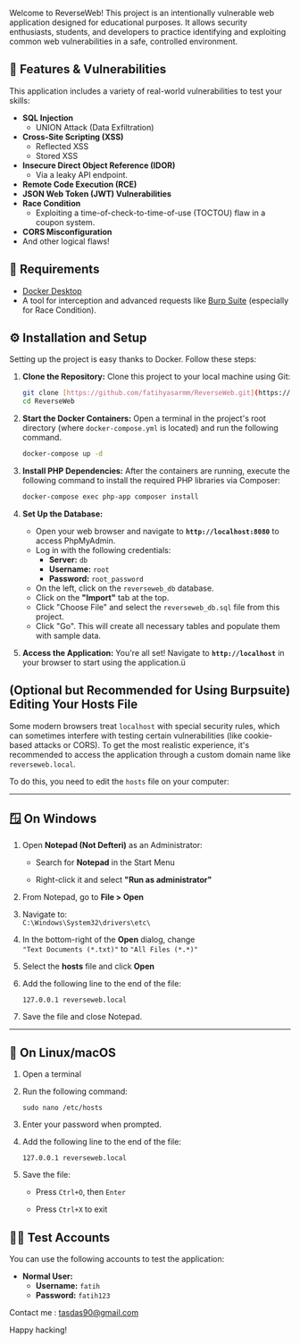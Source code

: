 Welcome to ReverseWeb! This project is an intentionally vulnerable web application designed for educational purposes. It allows security enthusiasts, students, and developers to practice identifying and exploiting common web vulnerabilities in a safe, controlled environment.

## 🚀 Features & Vulnerabilities

This application includes a variety of real-world vulnerabilities to test your skills:

* **SQL Injection**
    * UNION Attack (Data Exfiltration)
* **Cross-Site Scripting (XSS)**
    * Reflected XSS
    * Stored XSS
* **Insecure Direct Object Reference (IDOR)**
    * Via a leaky API endpoint.
* **Remote Code Execution (RCE)**
* **JSON Web Token (JWT) Vulnerabilities**
* **Race Condition**
    * Exploiting a time-of-check-to-time-of-use (TOCTOU) flaw in a coupon system.
* **CORS Misconfiguration**
* And other logical flaws!

## 🔧 Requirements

* [Docker Desktop](https://www.docker.com/products/docker-desktop/)
* A tool for interception and advanced requests like [Burp Suite](https://portswigger.net/burp) (especially for Race Condition).

## ⚙️ Installation and Setup

Setting up the project is easy thanks to Docker. Follow these steps:

1.  **Clone the Repository:**
    Clone this project to your local machine using Git:
    ```bash
    git clone [https://github.com/fatihyasarmm/ReverseWeb.git](https://github.com/fatihyasarmm/ReverseWeb.git)
    cd ReverseWeb
    ```

2.  **Start the Docker Containers:**
    Open a terminal in the project's root directory (where `docker-compose.yml` is located) and run the following command.
    ```bash
    docker-compose up -d
    ```

3.  **Install PHP Dependencies:**
    After the containers are running, execute the following command to install the required PHP libraries via Composer:
    ```bash
    docker-compose exec php-app composer install
    ```

4.  **Set Up the Database:**
    * Open your web browser and navigate to **`http://localhost:8080`** to access PhpMyAdmin.
    * Log in with the following credentials:
        * **Server:** `db`
        * **Username:** `root`
        * **Password:** `root_password`
    * On the left, click on the `reverseweb_db` database.
    * Click on the **"Import"** tab at the top.
    * Click "Choose File" and select the `reverseweb_db.sql` file from this project.
    * Click "Go". This will create all necessary tables and populate them with sample data.

5.  **Access the Application:**
    You're all set! Navigate to **`http://localhost`** in your browser to start using the application.ü

   ## (Optional but Recommended for Using Burpsuite) Editing Your Hosts File

Some modern browsers treat `localhost` with special security rules, which can sometimes interfere with testing certain vulnerabilities (like cookie-based attacks or CORS). To get the most realistic experience, it's recommended to access the application through a custom domain name like `reverseweb.local`.

To do this, you need to edit the `hosts` file on your computer:

---

## 🪟 On Windows

1. Open **Notepad (Not Defteri)** as an Administrator:
    
    - Search for **Notepad** in the Start Menu
        
    - Right-click it and select **"Run as administrator"**
        
2. From Notepad, go to **File > Open**
    
3. Navigate to:  
    `C:\Windows\System32\drivers\etc\`
    
4. In the bottom-right of the **Open** dialog, change  
    `"Text Documents (*.txt)"` to `"All Files (*.*)"`
    
5. Select the **hosts** file and click **Open**
    
6. Add the following line to the end of the file:
    
    `127.0.0.1 reverseweb.local`
    
7. Save the file and close Notepad.
    
---

## 🐧 On Linux/macOS

1. Open a terminal
    
2. Run the following command:

    `sudo nano /etc/hosts`
    
3. Enter your password when prompted.
    
4. Add the following line to the end of the file:
    
    `127.0.0.1 reverseweb.local`
    
5. Save the file:
    
    - Press `Ctrl+O`, then `Enter`
        
    - Press `Ctrl+X` to exit

## 👨‍💻 Test Accounts

You can use the following accounts to test the application:

* **Normal User:**
    * **Username:** `fatih`
    * **Password:** `fatih123`

Contact me : tasdas90@gmail.com


Happy hacking!
